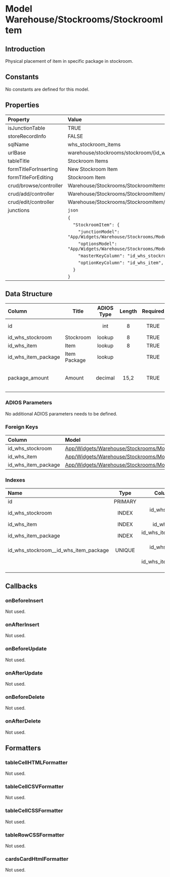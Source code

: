 # Model Warehouse/Stockrooms/StockroomItem

## Introduction

Physical placement of item in specific package in stockroom.

## Constants

No constants are defined for this model.

## Properties

| Property               | Value                                                                           |
| :--------------------- | :------------------------------------------------------------------------------ |
| isJunctionTable        | TRUE                                                                            |
| storeRecordInfo        | FALSE                                                                           |
| sqlName                | whs_stockroom_items                                                             |
| urlBase                | warehouse/stockrooms/stockroom/{id_whs_stockroom}/items                         |
| tableTitle             | Stockroom Items                                                                 |
| formTitleForInserting  | New Stockroom Item                                                              |
| formTitleForEditing    | Stockroom Item                                                                  |
| crud/browse/controller | Warehouse/Stockrooms/StockroomItems                                             |
| crud/add/controller    | Warehouse/Stockrooms/StockroomItem/Add                                          |
| crud/edit/controller   | Warehouse/Stockrooms/StockroomItem/Edit                                         |
| junctions              | `json`                                                                          |
|                        | `{`                                                                             |
|                        | `  "StockroomItem": {`                                                          |
|                        | `    "junctionModel": "App/Widgets/Warehouse/Stockrooms/Models/StockroomItem",` |
|                        | `    "optionsModel": "App/Widgets/Warehouse/Stockrooms/Models/Item",`           |
|                        | `    "masterKeyColumn": "id_whs_stockroom",`                                    |
|                        | `    "optionKeyColumn": "id_whs_item",`                                         |
|                        | `  }`                                                                           |
|                        | `}`                                                                             |

## Data Structure

| Column              | Title        | ADIOS Type | Length | Required | Notes                           |
| :------------------ | ------------ | :--------: | :----: | :------: | :------------------------------ |
| id                  |              |    int     |   8    |   TRUE   | Unique record ID                |
| id_whs_stockroom    | Stockroom    |   lookup   |   8    |   TRUE   |                                 |
| id_whs_item         | Item         |   lookup   |   8    |   TRUE   |                                 |
| id_whs_item_package | Item Package |   lookup   |        |   TRUE   |                                 |
| package_amount      | Amount       |  decimal   |  15,2  |   TRUE   | Amount of packages in stockroom |

### ADIOS Parameters

No additional ADIOS parameters needs to be defined.

### Foreign Keys

| Column              | Model                                                                   | Relation | OnUpdate | OnDelete |
| :------------------ | :---------------------------------------------------------------------- | :------: | -------- | -------- |
| id_whs_stockroom    | [App/Widgets/Warehouse/Stockrooms/Models/Stockroom](./Stockroom.md)     |   1:N    | Cascade  | Restrict |
| id_whs_item         | [App/Widgets/Warehouse/Stockrooms/Models/Item](./Item.md)               |   1:N    | Cascade  | Cascade  |
| id_whs_item_package | [App/Widgets/Warehouse/Stockrooms/Models/ItemPackage](./ItemPackage.md) |   1:N    | Cascade  | Cascade  |

### Indexes

| Name                                  |  Type   |          Column + Order |
| :------------------------------------ | :-----: | ----------------------: |
| id                                    | PRIMARY |                  id ASC |
| id_whs_stockroom                      |  INDEX  |    id_whs_stockroom ASC |
| id_whs_item                           |  INDEX  |         id_whs_item ASC |
| id_whs_item_package                   |  INDEX  | id_whs_item_package ASC |
| id_whs_stockroom__id_whs_item_package | UNIQUE  |    id_whs_stockroom ASC |
|                                       |         | id_whs_item_package ASC |

## Callbacks

### onBeforeInsert

Not used.

### onAfterInsert

Not used.

### onBeforeUpdate

Not used.

### onAfterUpdate

Not used.

### onBeforeDelete

Not used.

### onAfterDelete

Not used.

## Formatters

### tableCellHTMLFormatter

Not used.

### tableCellCSVFormatter

Not used.

### tableCellCSSFormatter

Not used.

### tableRowCSSFormatter

Not used.

### cardsCardHtmlFormatter

Not used.
